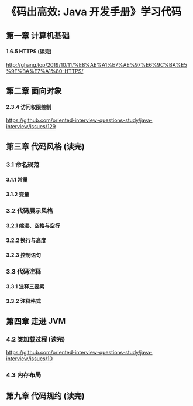 # 《码出高效: Java 开发手册》学习代码

## 第一章 计算机基础

#### 1.6.5 HTTPS (读完) 

http://ghang.top/2019/10/11/%E8%AE%A1%E7%AE%97%E6%9C%BA%E5%9F%BA%E7%A1%80-HTTPS/

## 第二章 面向对象

#### 2.3.4 访问权限控制

https://github.com/oriented-interview-questions-study/java-interview/issues/129

## 第三章 代码风格 (读完)

### 3.1 命名规范

#### 3.1.1 常量

#### 3.1.2 变量

### 3.2 代码展示风格

#### 3.2.1 缩进、空格与空行

#### 3.2.2 换行与高度

#### 3.2.3 控制语句

### 3.3 代码注释

#### 3.3.1 注释三要素

#### 3.3.2 注释格式

## 第四章 走进 JVM

### 4.2 类加载过程 (读完)

https://github.com/oriented-interview-questions-study/java-interview/issues/10

### 4.3 内存布局


## 第九章 代码规约 (读完)

